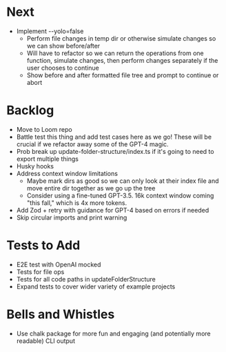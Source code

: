 # Next

- Implement --yolo=false
  - Perform file changes in temp dir or otherwise simulate changes so we can show before/after
  - Will have to refactor so we can return the operations from one function, simulate changes, then perform changes separately if the user chooses to continue
  - Show before and after formatted file tree and prompt to continue or abort

# Backlog

- Move to Loom repo
- Battle test this thing and add test cases here as we go! These will be crucial if we refactor away some of the GPT-4 magic.
- Prob break up update-folder-structure/index.ts if it's going to need to export multiple things
- Husky hooks
- Address context window limitations
  - Maybe mark dirs as good so we can only look at their index file and move entire dir together as we go up the tree
  - Consider using a fine-tuned GPT-3.5. 16k context window coming "this fall," which is 4x more tokens.
- Add Zod + retry with guidance for GPT-4 based on errors if needed
- Skip circular imports and print warning

# Tests to Add

- E2E test with OpenAI mocked
- Tests for file ops
- Tests for all code paths in updateFolderStructure
- Expand tests to cover wider variety of example projects

# Bells and Whistles

- Use chalk package for more fun and engaging (and potentially more readable) CLI output
